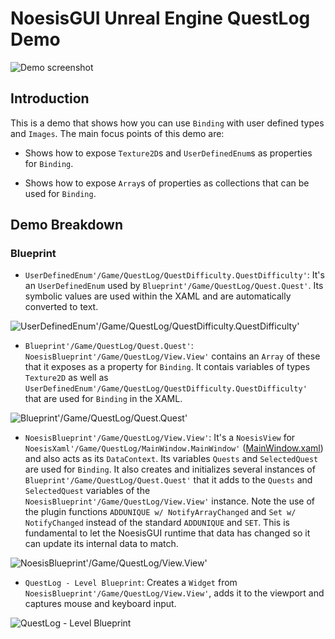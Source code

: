 # NoesisGUI Unreal Engine QuestLog Demo

![Demo screenshot](https://noesis.github.io/NoesisGUI/Samples/QuestLog/UE4/Screenshot.PNG)

## Introduction

This is a demo that shows how you can use `Binding` with user defined types and `Images`. The main focus points of this demo are:

* Shows how to expose `Texture2D`s and `UserDefinedEnum`s as properties for `Binding`.

* Shows how to expose `Array`s of properties as collections that can be used for `Binding`.

## Demo Breakdown

### Blueprint

* `UserDefinedEnum'/Game/QuestLog/QuestDifficulty.QuestDifficulty'`: It's an `UserDefinedEnum` used by `Blueprint'/Game/QuestLog/Quest.Quest'`. Its symbolic values are used within the XAML and are automatically converted to text.

![UserDefinedEnum'/Game/QuestLog/QuestDifficulty.QuestDifficulty'](https://noesis.github.io/NoesisGUI/Samples/QuestLog/UE4/QuestDificulty.PNG)

* `Blueprint'/Game/QuestLog/Quest.Quest'`: `NoesisBlueprint'/Game/QuestLog/View.View'` contains an `Array` of these that it exposes as a property for `Binding`. It contais variables of types `Texture2D` as well as `UserDefinedEnum'/Game/QuestLog/QuestDifficulty.QuestDifficulty'` that are used for `Binding` in the XAML.

![Blueprint'/Game/QuestLog/Quest.Quest'](https://noesis.github.io/NoesisGUI/Samples/QuestLog/UE4/Quest.PNG)

* `NoesisBlueprint'/Game/QuestLog/View.View'`: It's a `NoesisView` for `NoesisXaml'/Game/QuestLog/MainWindow.MainWindow'` ([MainWindow.xaml](Assets/MainWindow.xaml)) and also acts as its `DataContext`. Its variables `Quests` and `SelectedQuest` are used for `Binding`. It also creates and initializes several instances of `Blueprint'/Game/QuestLog/Quest.Quest'` that it adds to the `Quests` and `SelectedQuest` variables of the `NoesisBlueprint'/Game/QuestLog/View.View'` instance. Note the use of the plugin functions `ADDUNIQUE w/ NotifyArrayChanged` and `Set w/ NotifyChanged` instead of the standard `ADDUNIQUE` and `SET`. This is fundamental to let the NoesisGUI runtime that data has changed so it can update its internal data to match.

![NoesisBlueprint'/Game/QuestLog/View.View'](https://noesis.github.io/NoesisGUI/Samples/QuestLog/UE4/View.PNG)

* `QuestLog - Level Blueprint`: Creates a `Widget` from `NoesisBlueprint'/Game/QuestLog/View.View'`, adds it to the viewport and captures mouse and keyboard input.

![QuestLog - Level Blueprint](https://noesis.github.io/NoesisGUI/Samples/QuestLog/UE4/LevelBlueprint.PNG)